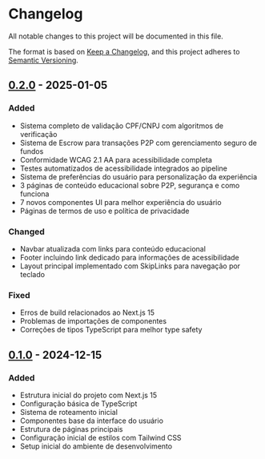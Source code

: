 # Changelog

All notable changes to this project will be documented in this file.

The format is based on [Keep a Changelog](https://keepachangelog.com/en/1.0.0/),
and this project adheres to [Semantic Versioning](https://semver.org/spec/v2.0.0.html).

## [0.2.0] - 2025-01-05

### Added
- Sistema completo de validação CPF/CNPJ com algoritmos de verificação
- Sistema de Escrow para transações P2P com gerenciamento seguro de fundos
- Conformidade WCAG 2.1 AA para acessibilidade completa
- Testes automatizados de acessibilidade integrados ao pipeline
- Sistema de preferências do usuário para personalização da experiência
- 3 páginas de conteúdo educacional sobre P2P, segurança e como funciona
- 7 novos componentes UI para melhor experiência do usuário
- Páginas de termos de uso e política de privacidade

### Changed
- Navbar atualizada com links para conteúdo educacional
- Footer incluindo link dedicado para informações de acessibilidade
- Layout principal implementado com SkipLinks para navegação por teclado

### Fixed
- Erros de build relacionados ao Next.js 15
- Problemas de importações de componentes
- Correções de tipos TypeScript para melhor type safety

## [0.1.0] - 2024-12-15

### Added
- Estrutura inicial do projeto com Next.js 15
- Configuração básica de TypeScript
- Sistema de roteamento inicial
- Componentes base da interface do usuário
- Estrutura de páginas principais
- Configuração inicial de estilos com Tailwind CSS
- Setup inicial do ambiente de desenvolvimento

[0.2.0]: https://github.com/seu-usuario/rioportop2p-app/compare/v0.1.0...v0.2.0
[0.1.0]: https://github.com/seu-usuario/rioportop2p-app/releases/tag/v0.1.0